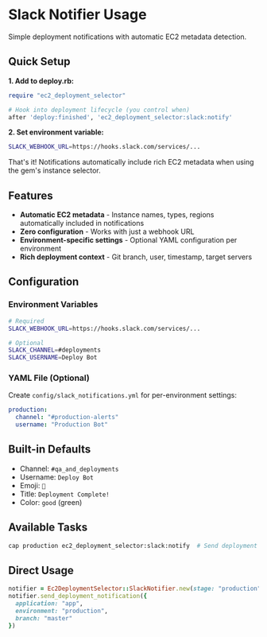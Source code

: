 # Slack Notifier Usage

Simple deployment notifications with automatic EC2 metadata detection.

## Quick Setup

**1. Add to deploy.rb:**
```ruby
require "ec2_deployment_selector"

# Hook into deployment lifecycle (you control when)
after 'deploy:finished', 'ec2_deployment_selector:slack:notify'
```

**2. Set environment variable:**
```bash
SLACK_WEBHOOK_URL=https://hooks.slack.com/services/...
```

That's it! Notifications automatically include rich EC2 metadata when using the gem's instance selector.

## Features

- **Automatic EC2 metadata** - Instance names, types, regions automatically included in notifications
- **Zero configuration** - Works with just a webhook URL
- **Environment-specific settings** - Optional YAML configuration per environment
- **Rich deployment context** - Git branch, user, timestamp, target servers

## Configuration

### Environment Variables
```bash
# Required
SLACK_WEBHOOK_URL=https://hooks.slack.com/services/...

# Optional
SLACK_CHANNEL=#deployments
SLACK_USERNAME=Deploy Bot
```

### YAML File (Optional)
Create `config/slack_notifications.yml` for per-environment settings:
```yaml
production:
  channel: "#production-alerts"
  username: "Production Bot"
```

## Built-in Defaults
- Channel: `#qa_and_deployments`
- Username: `Deploy Bot`
- Emoji: `🚀`
- Title: `Deployment Complete!`
- Color: `good` (green)

## Available Tasks
```bash
cap production ec2_deployment_selector:slack:notify  # Send deployment notification
```

## Direct Usage
```ruby
notifier = Ec2DeploymentSelector::SlackNotifier.new(stage: "production")
notifier.send_deployment_notification({
  application: "app",
  environment: "production",
  branch: "master"
})
```
